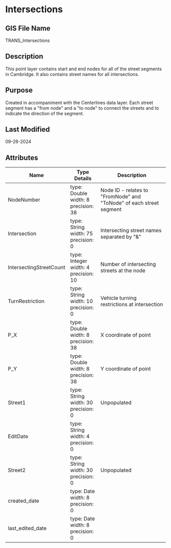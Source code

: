 # Intersections
## GIS File Name
TRANS_Intersections
## Description
<DIV STYLE="text-align:Left;"><DIV><DIV><P><SPAN>This point layer contains start and end nodes for all of the street segments in Cambridge. It also contains street names for all intersections.</SPAN></P></DIV></DIV></DIV>

## Purpose
Created in accompaniment with the Centerlines data layer. Each street segment has a "from node" and a "to node" to connect the streets and to indicate the direction of the segment.
## Last Modified
09-26-2024
## Attributes
|Name|Type Details|Description|
|----|------------|-----------|
|NodeNumber|type: Double<br/>width: 8<br/>precision: 38|Node ID - relates to "FromNode" and "ToNode" of each street segment|
|Intersection|type: String<br/>width: 75<br/>precision: 0|Intersecting street names separated by "&"|
|IntersectingStreetCount|type: Integer<br/>width: 4<br/>precision: 10|Number of intersecting streets at the node|
|TurnRestriction|type: String<br/>width: 10<br/>precision: 0|Vehicle turning restrictions at intersection|
|P_X|type: Double<br/>width: 8<br/>precision: 38|X coordinate of point|
|P_Y|type: Double<br/>width: 8<br/>precision: 38|Y coordinate of point|
|Street1|type: String<br/>width: 30<br/>precision: 0|Unpopulated|
|EditDate|type: String<br/>width: 4<br/>precision: 0||
|Street2|type: String<br/>width: 30<br/>precision: 0|Unpopulated|
|created_date|type: Date<br/>width: 8<br/>precision: 0||
|last_edited_date|type: Date<br/>width: 8<br/>precision: 0||
